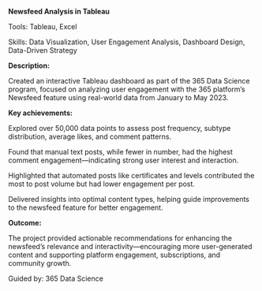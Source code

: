 **Newsfeed Analysis in Tableau**

Tools: Tableau, Excel

Skills: Data Visualization, User Engagement Analysis, Dashboard Design, Data-Driven Strategy

**Description:**

Created an interactive Tableau dashboard as part of the 365 Data Science program, focused on analyzing user engagement with the 365 platform’s Newsfeed feature using real-world data from January to May 2023.

**Key achievements:**

Explored over 50,000 data points to assess post frequency, subtype distribution, average likes, and comment patterns.

Found that manual text posts, while fewer in number, had the highest comment engagement—indicating strong user interest and interaction.

Highlighted that automated posts like certificates and levels contributed the most to post volume but had lower engagement per post.

Delivered insights into optimal content types, helping guide improvements to the newsfeed feature for better engagement.

**Outcome:**

The project provided actionable recommendations for enhancing the newsfeed’s relevance and interactivity—encouraging more user-generated content and supporting platform engagement, subscriptions, and community growth.

Guided by: 365 Data Science


